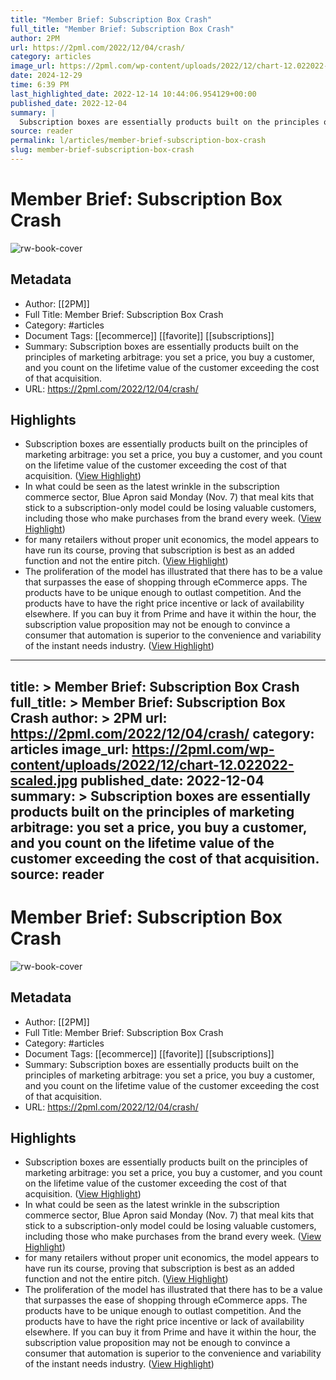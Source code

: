 ```yaml
---
title: "Member Brief: Subscription Box Crash"
full_title: "Member Brief: Subscription Box Crash"
author: 2PM
url: https://2pml.com/2022/12/04/crash/
category: articles
image_url: https://2pml.com/wp-content/uploads/2022/12/chart-12.022022-scaled.jpg
date: 2024-12-29
time: 6:39 PM
last_highlighted_date: 2022-12-14 10:44:06.954129+00:00
published_date: 2022-12-04
summary: |
  Subscription boxes are essentially products built on the principles of marketing arbitrage: you set a price, you buy a customer, and you count on the lifetime value of the customer exceeding the cost of that acquisition.
source: reader
permalink: l/articles/member-brief-subscription-box-crash
slug: member-brief-subscription-box-crash
---
```

# Member Brief: Subscription Box Crash

![rw-book-cover](https://2pml.com/wp-content/uploads/2022/12/chart-12.022022-scaled.jpg)

## Metadata
- Author: [[2PM]]
- Full Title: Member Brief: Subscription Box Crash
- Category: #articles
- Document Tags: [[ecommerce]] [[favorite]] [[subscriptions]] 
- Summary: Subscription boxes are essentially products built on the principles of marketing arbitrage: you set a price, you buy a customer, and you count on the lifetime value of the customer exceeding the cost of that acquisition.
- URL: https://2pml.com/2022/12/04/crash/

## Highlights
- Subscription boxes are essentially products built on the principles of marketing arbitrage: you set a price, you buy a customer, and you count on the lifetime value of the customer exceeding the cost of that acquisition. ([View Highlight](https://read.readwise.io/read/01gm83e81zng7nvch6sk4j3a0f))
- In what could be seen as the latest wrinkle in the subscription commerce sector, Blue Apron said Monday (Nov. 7) that meal kits that stick to a subscription-only model could be losing valuable customers, including those who make purchases from the brand every week. ([View Highlight](https://read.readwise.io/read/01gm83max7ywy2ywjgcbbk8evz))
- for many retailers without proper unit economics, the model appears to have run its course, proving that subscription is best as an added function and not the entire pitch. ([View Highlight](https://read.readwise.io/read/01gm83ng5kc2xpsntqb28jbde5))
- The proliferation of the model has illustrated that there has to be a value that surpasses the ease of shopping through eCommerce apps. The products have to be unique enough to outlast competition. And the products have to have the right price incentive or lack of availability elsewhere. If you can buy it from Prime and have it within the hour, the subscription value proposition may not be enough to convince a consumer that automation is superior to the convenience and variability of the instant needs industry. ([View Highlight](https://read.readwise.io/read/01gm83r0wan1w8rs13admy8e59))


---
title: >
  Member Brief: Subscription Box Crash
full_title: >
  Member Brief: Subscription Box Crash
author: >
  2PM
url: https://2pml.com/2022/12/04/crash/
category: articles
image_url: https://2pml.com/wp-content/uploads/2022/12/chart-12.022022-scaled.jpg
published_date: 2022-12-04
summary: >
  Subscription boxes are essentially products built on the principles of marketing arbitrage: you set a price, you buy a customer, and you count on the lifetime value of the customer exceeding the cost of that acquisition.
source: reader
---
# Member Brief: Subscription Box Crash

![rw-book-cover](https://2pml.com/wp-content/uploads/2022/12/chart-12.022022-scaled.jpg)

## Metadata
- Author: [[2PM]]
- Full Title: Member Brief: Subscription Box Crash
- Category: #articles
- Document Tags: [[ecommerce]] [[favorite]] [[subscriptions]] 
- Summary: Subscription boxes are essentially products built on the principles of marketing arbitrage: you set a price, you buy a customer, and you count on the lifetime value of the customer exceeding the cost of that acquisition.
- URL: https://2pml.com/2022/12/04/crash/

## Highlights
- Subscription boxes are essentially products built on the principles of marketing arbitrage: you set a price, you buy a customer, and you count on the lifetime value of the customer exceeding the cost of that acquisition. ([View Highlight](https://read.readwise.io/read/01gm83e81zng7nvch6sk4j3a0f))
- In what could be seen as the latest wrinkle in the subscription commerce sector, Blue Apron said Monday (Nov. 7) that meal kits that stick to a subscription-only model could be losing valuable customers, including those who make purchases from the brand every week. ([View Highlight](https://read.readwise.io/read/01gm83max7ywy2ywjgcbbk8evz))
- for many retailers without proper unit economics, the model appears to have run its course, proving that subscription is best as an added function and not the entire pitch. ([View Highlight](https://read.readwise.io/read/01gm83ng5kc2xpsntqb28jbde5))
- The proliferation of the model has illustrated that there has to be a value that surpasses the ease of shopping through eCommerce apps. The products have to be unique enough to outlast competition. And the products have to have the right price incentive or lack of availability elsewhere. If you can buy it from Prime and have it within the hour, the subscription value proposition may not be enough to convince a consumer that automation is superior to the convenience and variability of the instant needs industry. ([View Highlight](https://read.readwise.io/read/01gm83r0wan1w8rs13admy8e59))


